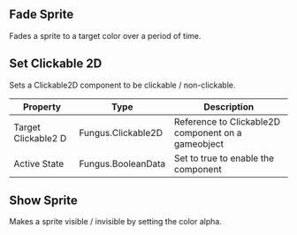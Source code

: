 ## Fade Sprite
Fades a sprite to a target color over a period of time.
## Set Clickable 2D
Sets a Clickable2D component to be clickable / non-clickable.

Property | Type | Description
 --- | --- | ---
Target Clickable2 D | Fungus.Clickable2D | Reference to Clickable2D component on a gameobject
Active State | Fungus.BooleanData | Set to true to enable the component

## Show Sprite
Makes a sprite visible / invisible by setting the color alpha.
